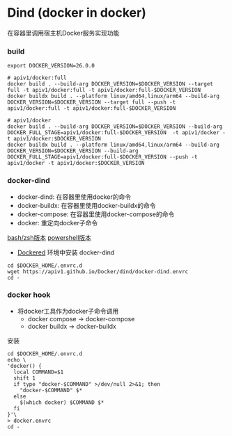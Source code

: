 # Dind (docker in docker)
在容器里调用宿主机Docker服务实现功能

### build

```shell
export DOCKER_VERSION=26.0.0

# apiv1/docker:full
docker build . --build-arg DOCKER_VERSION=$DOCKER_VERSION --target full -t apiv1/docker:full -t apiv1/docker:full-$DOCKER_VERSION
docker buildx build . --platform linux/amd64,linux/arm64 --build-arg DOCKER_VERSION=$DOCKER_VERSION --target full --push -t apiv1/docker:full -t apiv1/docker:full-$DOCKER_VERSION

# apiv1/docker
docker build . --build-arg DOCKER_VERSION=$DOCKER_VERSION --build-arg DOCKER_FULL_STAGE=apiv1/docker:full-$DOCKER_VERSION  -t apiv1/docker -t apiv1/docker:$DOCKER_VERSION
docker buildx build . --platform linux/amd64,linux/arm64 --build-arg DOCKER_VERSION=$DOCKER_VERSION --build-arg DOCKER_FULL_STAGE=apiv1/docker:full-$DOCKER_VERSION --push -t apiv1/docker -t apiv1/docker:$DOCKER_VERSION
```

### docker-dind

* docker-dind: 在容器里使用docker的命令
* docker-buildx: 在容器里使用docker-buildx的命令
* docker-compose: 在容器里使用docker-compose的命令
* docker: 重定向docker子命令

[bash/zsh版本](./docker-dind.envrc)
[powershell版本](./docker-dind.ps1)

* [Dockered](../dockerd/README.md) 环境中安装 docker-dind
```shell
cd $DOCKER_HOME/.envrc.d
wget https://apiv1.github.io/Docker/dind/docker-dind.envrc
cd -
```

### docker hook
* 将docker工具作为docker子命令调用
  * docker compose -> docker-compose
  * docker buildx -> docker-buildx

安装
```shell
cd $DOCKER_HOME/.envrc.d
echo \
'docker() {
  local COMMAND=$1
  shift 1
  if type "docker-$COMMAND" >/dev/null 2>&1; then
    "docker-$COMMAND" $*
  else
    $(which docker) $COMMAND $*
  fi
}'\
> docker.envrc
cd -
```